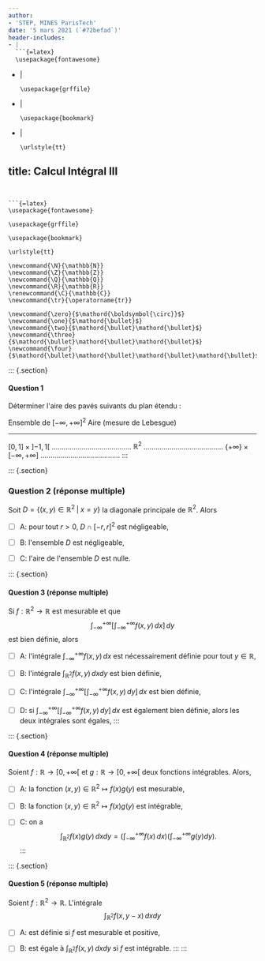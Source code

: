 ```yaml
---
author:
- 'STEP, MINES ParisTech'
date: '5 mars 2021 (`#72befad`)'
header-includes:
- |
  ```{=latex}
  \usepackage{fontawesome}
  ```
- |
  ```{=latex}
  \usepackage{grffile}
  ```
- |
  ```{=latex}
  \usepackage{bookmark}
  ```
- |
  ```{=latex}
  \urlstyle{tt}
  ```
title: Calcul Intégral III
---
```


```{=latex}
\usepackage{fontawesome}
```

```{=latex}
\usepackage{grffile}
```

```{=latex}
\usepackage{bookmark}
```

```{=latex}
\urlstyle{tt}
```

```{=tex}
\newcommand{\N}{\mathbb{N}}
\newcommand{\Z}{\mathbb{Z}}
\newcommand{\Q}{\mathbb{Q}}
\newcommand{\R}{\mathbb{R}}
\renewcommand{\C}{\mathbb{C}}
\newcommand{\tr}{\operatorname{tr}}
```
```{=tex}
\newcommand{\zero}{$\mathord{\boldsymbol{\circ}}$}
\newcommand{\one}{$\mathord{\bullet}$}
\newcommand{\two}{$\mathord{\bullet}\mathord{\bullet}$}
\newcommand{\three}{$\mathord{\bullet}\mathord{\bullet}\mathord{\bullet}$}
\newcommand{\four}{$\mathord{\bullet}\mathord{\bullet}\mathord{\bullet}\mathord{\bullet}$}
```
::: {.section}
#### Question 1

Déterminer l'aire des pavés suivants du plan étendu :

  Ensemble de $[-\infty,+\infty]^2$                    Aire (mesure de Lebesgue)
  ---------------------------------------------------- ------------------------------------------
  $[0, 1] \times \left]-1, 1\right[$                   ........................................
  $\mathbb{R}^2$                                       ........................................
  $\{+\infty\} \times \left[-\infty, +\infty\right]$   ........................................
:::

::: {.section}
### Question 2 (réponse multiple)

Soit $D = \{(x,y) \in \mathbb{R}^2 \; | \; x = y\}$ la diagonale
principale de $\mathbb{R}^2$. Alors

-   [ ] A: pour tout $r>0$, $D \cap [-r, r]^2$ est négligeable,

-   [ ] B: l'ensemble $D$ est négligeable,

-   [ ] C: l'aire de l'ensemble $D$ est nulle.

::: {.section}
#### Question 3 (réponse multiple)

Si $f: \mathbb{R}^2 \to \mathbb{R}$ est mesurable et que $$
\int_{-\infty}^{+\infty} \left[\int_{-\infty}^{+\infty} f(x,y) \, dx\right] \, dy
$$ est bien définie, alors

-   [ ] A: l'intégrale $\int_{-\infty}^{+\infty} f(x,y) \, dx$ est
    nécessairement définie pour tout $y \in \mathbb{R}$,

-   [ ] B: l'intégrale $\int_{\mathbb{R}^2} f(x, y) \, dxdy$ est bien
    définie,

-   [ ] C: l'intégrale
    $\int_{-\infty}^{+\infty} \left[\int_{-\infty}^{+\infty} f(x,y) \, dy\right] \, dx$
    est bien définie,

-   [ ] D: si
    $\int_{-\infty}^{+\infty} \left[\int_{-\infty}^{+\infty} f(x,y) \, dy\right] \, dx$
    est également bien définie, alors les deux intégrales sont égales,
:::

::: {.section}
#### Question 4 (réponse multiple)

Soient $f: \mathbb{R}\to \left[0, +\infty \right[$ et
$g: \mathbb{R}\to \left[0, +\infty \right[$ deux fonctions intégrables.
Alors,

-   [ ] A: la fonction $(x, y) \in \mathbb{R}^2 \mapsto f(x) g(y)$ est
    mesurable,

-   [ ] B: la fonction $(x, y) \in \mathbb{R}^2 \mapsto f(x) g(y)$ est
    intégrable,

-   [ ] C: on a
    $$\int_{\mathbb{R}^2} f(x) g(y) \, dxdy = \left(\int_{-\infty}^{+\infty} f(x) \, dx\right)\left(\int_{-\infty}^{+\infty} g(y) dy\right).$$
:::

::: {.section}
#### Question 5 (réponse multiple)

Soient $f: \mathbb{R}^2 \to \mathbb{R}$. L'intégrale $$
  \int_{\mathbb{R}^2} f(x, y-x) \, dxdy
  $$

-   [ ] A: est définie si $f$ est mesurable et positive,

-   [ ] B: est égale à $\int_{\mathbb{R}^2} f(x, y) \, dxdy$ si $f$ est
    intégrable.
:::
:::
